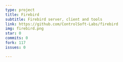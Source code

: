 ```yaml
---
type: project
title: Firebird
subtitle: Firebird server, client and tools
link: https://github.com/ControlSoft-Labs/firebird
img: firebird.png
star: 0
commits: 0
fork: 117
issues: 0

---
```

